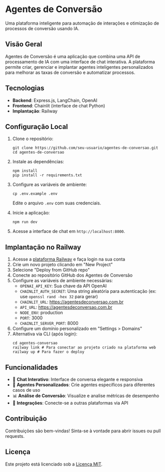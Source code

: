 # Agentes de Conversão

Uma plataforma inteligente para automação de interações e otimização de processos de conversão usando IA.

## Visão Geral

Agentes de Conversão é uma aplicação que combina uma API de processamento de IA com uma interface de chat interativa. A plataforma permite criar, gerenciar e implantar agentes inteligentes personalizados para melhorar as taxas de conversão e automatizar processos.

## Tecnologias

- **Backend**: Express.js, LangChain, OpenAI
- **Frontend**: Chainlit (interface de chat Python)
- **Implantação**: Railway

## Configuração Local

1. Clone o repositório:
   ```
   git clone https://github.com/seu-usuario/agentes-de-conversao.git
   cd agentes-de-conversao
   ```

2. Instale as dependências:
   ```
   npm install
   pip install -r requirements.txt
   ```

3. Configure as variáveis de ambiente:
   ```
   cp .env.example .env
   ```
   Edite o arquivo `.env` com suas credenciais.

4. Inicie a aplicação:
   ```
   npm run dev
   ```

5. Acesse a interface de chat em `http://localhost:8000`.

## Implantação no Railway

1. Acesse a [plataforma Railway](https://railway.app) e faça login na sua conta
2. Crie um novo projeto clicando em "New Project"
3. Selecione "Deploy from GitHub repo"
4. Conecte ao repositório GitHub dos Agentes de Conversão
5. Configure as variáveis de ambiente necessárias:
   - `OPENAI_API_KEY`: Sua chave da API OpenAI
   - `CHAINLIT_AUTH_SECRET`: Uma string aleatória para autenticação (ex: use `openssl rand -hex 32` para gerar)
   - `CHAINLIT_URL`: https://agentesdeconversao.com.br
   - `API_URL`: https://agentesdeconversao.com.br
   - `NODE_ENV`: production
   - `PORT`: 3000
   - `CHAINLIT_SERVER_PORT`: 8000
6. Configure um domínio personalizado em "Settings > Domains"
7. Alternativa via CLI (após login):
   ```
   cd agentes-conversao
   railway link # Para conectar ao projeto criado na plataforma web
   railway up # Para fazer o deploy
   ```

## Funcionalidades

- 💬 **Chat Interativo**: Interface de conversa elegante e responsiva
- 🤖 **Agentes Personalizados**: Crie agentes específicos para diferentes casos de uso
- 📊 **Análise de Conversão**: Visualize e analise métricas de desempenho
- 🔌 **Integrações**: Conecte-se a outras plataformas via API

## Contribuição

Contribuições são bem-vindas! Sinta-se à vontade para abrir issues ou pull requests.

## Licença

Este projeto está licenciado sob a [Licença MIT](LICENSE).